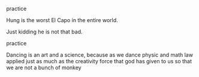 
practice

Hung is the worst El Capo in the entire world. 

Just kidding he is not that bad. 

practice 

Dancing is an art and a science, because as we dance physic and math law applied just as much as the creativity force that god has given to us so that we are not a bunch of monkey

